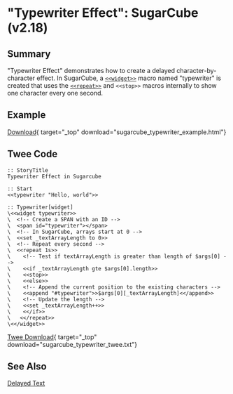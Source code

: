 # "Typewriter Effect": SugarCube (v2.18)

## Summary

"Typewriter Effect" demonstrates how to create a delayed character-by-character effect. In SugarCube, a [`<<widget>>`](http://www.motoslave.net/sugarcube/2/docs/macros.html#macros-widget) macro named "typewriter" is created that uses the [`<<repeat>>`](http://www.motoslave.net/sugarcube/2/docs/macros.html#macros-repeat) and `<<stop>>` macros internally to show one character every one second.

## Example

[Download](sugarcube_typewriter_example.html){ target="_top" download="sugarcube_typewriter_example.html"}

## Twee Code

```twee
:: StoryTitle
Typewriter Effect in Sugarcube

:: Start
<<typewriter "Hello, world">>

:: Typewriter[widget]
\<<widget typewriter>>
\  <!-- Create a SPAN with an ID -->
\  <span id="typewriter"></span>
\  <!-- In SugarCube, arrays start at 0 -->
\  <<set _textArrayLength to 0>>
\  <!-- Repeat every second -->
\  <<repeat 1s>>
\    <!-- Test if textArrayLength is greater than length of $args[0] -->
\    <<if _textArrayLength gte $args[0].length>>
\    <<stop>>
\    <<else>>
\    <!-- Append the current position to the existing characters -->
\    <<append "#typewriter">>$args[0][_textArrayLength]<</append>>
\    <!-- Update the length -->
\    <<set _textArrayLength++>>
\    <</if>>
\   <</repeat>>
\<</widget>>

```

[Twee Download](sugarcube_typewriter_twee.txt){ target="_top" download="sugarcube_typewriter_twee.txt"}

## See Also

[Delayed Text](../../delayedtext/sugarcube/sugarcube_delayedtext.md)
